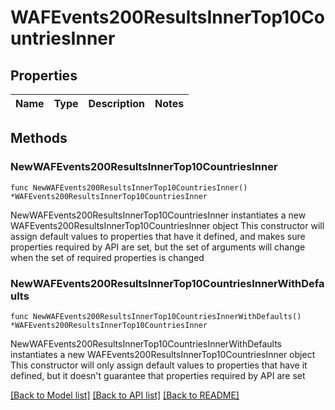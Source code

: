 # WAFEvents200ResultsInnerTop10CountriesInner

## Properties

Name | Type | Description | Notes
------------ | ------------- | ------------- | -------------

## Methods

### NewWAFEvents200ResultsInnerTop10CountriesInner

`func NewWAFEvents200ResultsInnerTop10CountriesInner() *WAFEvents200ResultsInnerTop10CountriesInner`

NewWAFEvents200ResultsInnerTop10CountriesInner instantiates a new WAFEvents200ResultsInnerTop10CountriesInner object
This constructor will assign default values to properties that have it defined,
and makes sure properties required by API are set, but the set of arguments
will change when the set of required properties is changed

### NewWAFEvents200ResultsInnerTop10CountriesInnerWithDefaults

`func NewWAFEvents200ResultsInnerTop10CountriesInnerWithDefaults() *WAFEvents200ResultsInnerTop10CountriesInner`

NewWAFEvents200ResultsInnerTop10CountriesInnerWithDefaults instantiates a new WAFEvents200ResultsInnerTop10CountriesInner object
This constructor will only assign default values to properties that have it defined,
but it doesn't guarantee that properties required by API are set


[[Back to Model list]](../README.md#documentation-for-models) [[Back to API list]](../README.md#documentation-for-api-endpoints) [[Back to README]](../README.md)


